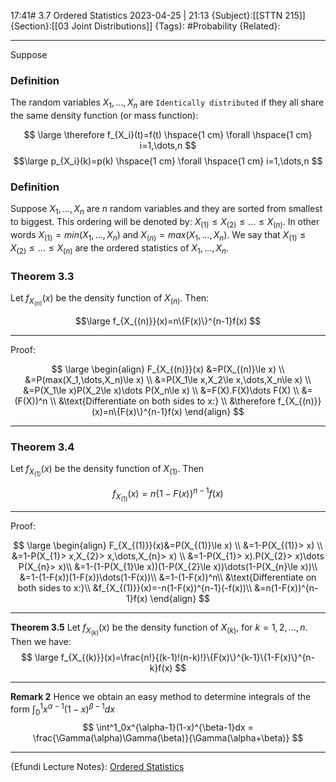 17:41# 3.7 Ordered Statistics
2023-04-25 | 21:13
{Subject}:[[STTN 215]]
{Section}:[[03 Joint Distributions]]
{Tags}: #Probability 
{Related}:

--- 
 Suppose

### Definition

The random variables $X_1,\dots,X_n$ are `Identically distributed` if they all share the same density function (or mass function):

$$
\large
\therefore f_{X_i}(t)=f(t) \hspace{1 cm} \forall \hspace{1 cm} i=1,\dots,n 
$$
$$\large
p_{X_i}(k)=p(k) \hspace{1 cm} \forall \hspace{1 cm} i=1,\dots,n $$

### Definition

Suppose $X_1,\dots,X_n$ are $n$ random variables and they are sorted from smallest to biggest. This ordering will be denoted by: $X_{(1)}\le X_{(2)}\le \dots \le X_{(n)}$. In other words $X_{(1)} = min(X_1,\dots,X_n)$ and $X_{(n)} = max(X_1,\dots,X_n)$.
We say that $X_{(1)}\le X_{(2)}\le \dots \le X_{(n)}$ are the ordered statistics of $X_1,\dots,X_n$.

### Theorem 3.3

Let $f_{X_{(n)}}(x)$ be the density function of $X_{(n)}$. Then:

$$\large f_{X_{(n)}}(x)=n\{F(x)\}^{n-1}f(x) $$

---
Proof:

$$
\large
\begin{align}
F_{X_{(n)}}(x) &=P(X_{(n)}\le x) \\
&=P(max(X_1,\dots,X_n)\le x) \\
&=P(X_1\le x,X_2\le x,\dots,X_n\le x) \\
&=P(X_1\le x)P(X_2\le x)\dots P(X_n\le x) \\
&=F(X).F(X)\dots F(X) \\
&=(F(X))^n \\
&\text{Differentiate on both sides to x:} \\
&\therefore f_{X_{(n)}}(x)=n\{F(x)\}^{n-1}f(x)
\end{align}
$$

---
### Theorem 3.4

Let $f_{X_{(1)}}(x)$ be the density function of $X_{(1)}$. Then

$$ f_{X_{(1)}}(x)=n\{1-F(x)\}^{n-1}f(x) $$

---

Proof:

$$
\large
\begin{align}
F_{X_{(1)}}(x)&=P(X_{(1)}\le x) \\
&=1-P(X_{(1)}> x) \\
&=1-P(X_{1}> x,X_{2}> x,\dots,X_{n}> x) \\
&=1-P(X_{1}> x).P(X_{2}> x)\dots P(X_{n}> x)\\
&=1-(1-P(X_{1}\le x))(1-P(X_{2}\le x))\dots(1-P(X_{n}\le x))\\
&=1-(1-F(x))(1-F(x))\dots(1-F(x))\\
&=1-(1-F(x))^n\\
&\text{Differentiate on both sides to x:}\\
&f_{X_{(1)}}(x)=-n(1-F(x))^{n-1}(-f(x))\\
&=n(1-F(x))^{n-1}f(x)
\end{align}
$$

---
**Theorem 3.5**
Let $f_{X_{(k)}}(x)$ be the density function of $X_{(k)}$, for $k=1,2,\dots,n$. Then we have:
$$
\large
f_{X_{(k)}}(x)=\frac{n!}{(k-1)!(n-k)!}\{F(x)\}^{k-1}\{1-F(x)\}^{n-k}f(x)
$$

---
**Remark 2**
Hence we obtain an easy method to determine integrals of the form $\int^1_0x^{\alpha-1}(1-x)^{\beta-1}dx$
$$
\int^1_0x^{\alpha-1}(1-x)^{\beta-1}dx = \frac{\Gamma(\alpha)\Gamma(\beta)}{\Gamma(\alpha+\beta)}
$$



--- 
{Efundi Lecture Notes}: [Ordered Statistics](https://efundi.nwu.ac.za/access/content/group/60117479-9808-427c-89ba-453cd261722f/SLIDES/STTN215_Chapter3_Joint_Distributions_2021.pdf)